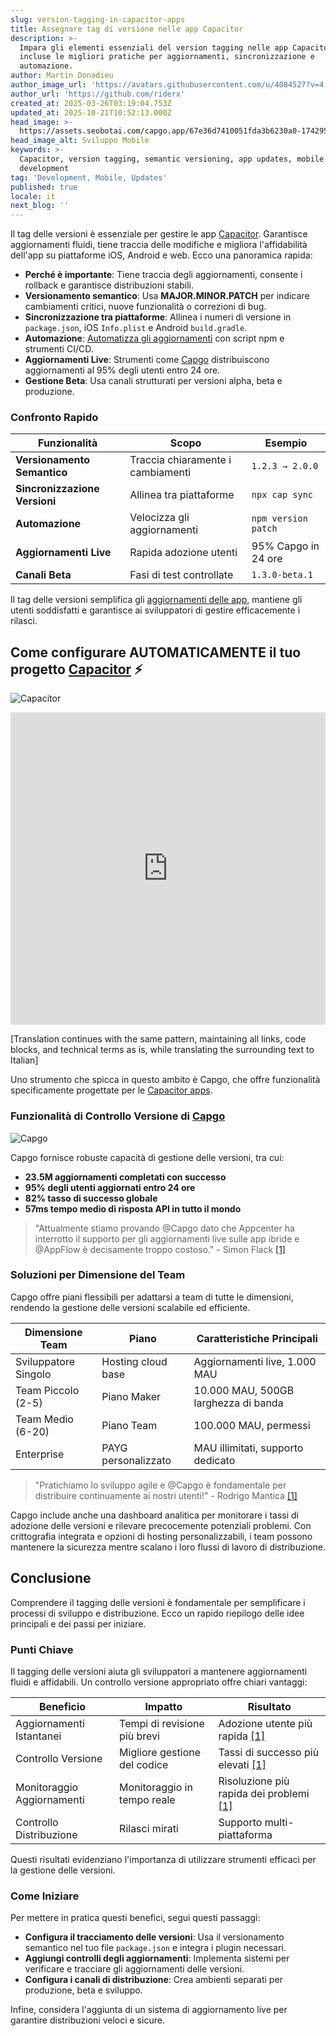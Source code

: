 ```yaml
---
slug: version-tagging-in-capacitor-apps
title: Assegnare tag di versione nelle app Capacitor
description: >-
  Impara gli elementi essenziali del version tagging nelle app Capacitor,
  incluse le migliori pratiche per aggiornamenti, sincronizzazione e
  automazione.
author: Martin Donadieu
author_image_url: 'https://avatars.githubusercontent.com/u/4084527?v=4'
author_url: 'https://github.com/riderx'
created_at: 2025-03-26T03:19:04.753Z
updated_at: 2025-10-21T10:52:13.000Z
head_image: >-
  https://assets.seobotai.com/capgo.app/67e36d7410051fda3b6230a0-1742959155569.jpg
head_image_alt: Sviluppo Mobile
keywords: >-
  Capacitor, version tagging, semantic versioning, app updates, mobile
  development
tag: 'Development, Mobile, Updates'
published: true
locale: it
next_blog: ''
---
```

Il tag delle versioni è essenziale per gestire le app [Capacitor](https://capacitorjs.com/). Garantisce aggiornamenti fluidi, tiene traccia delle modifiche e migliora l'affidabilità dell'app su piattaforme iOS, Android e web. Ecco una panoramica rapida:

-   **Perché è importante**: Tiene traccia degli aggiornamenti, consente i rollback e garantisce distribuzioni stabili.
-   **Versionamento semantico**: Usa **MAJOR.MINOR.PATCH** per indicare cambiamenti critici, nuove funzionalità o correzioni di bug.
-   **Sincronizzazione tra piattaforme**: Allinea i numeri di versione in `package.json`, iOS `Info.plist` e Android `build.gradle`.
-   **Automazione**: [Automatizza gli aggiornamenti](https://capgo.app/docs/live-updates/update-behavior/) con script npm e strumenti CI/CD.
-   **Aggiornamenti Live**: Strumenti come [Capgo](https://capgo.app/) distribuiscono aggiornamenti al 95% degli utenti entro 24 ore.
-   **Gestione Beta**: Usa canali strutturati per versioni alpha, beta e produzione.

### Confronto Rapido

| Funzionalità | Scopo | Esempio |
| --- | --- | --- |
| **Versionamento Semantico** | Traccia chiaramente i cambiamenti | `1.2.3 → 2.0.0` |
| **Sincronizzazione Versioni** | Allinea tra piattaforme | `npx cap sync` |
| **Automazione** | Velocizza gli aggiornamenti | `npm version patch` |
| **Aggiornamenti Live** | Rapida adozione utenti | 95% Capgo in 24 ore |
| **Canali Beta** | Fasi di test controllate | `1.3.0-beta.1` |

Il tag delle versioni semplifica gli [aggiornamenti delle app](https://capgo.app/plugins/capacitor-updater/), mantiene gli utenti soddisfatti e garantisce ai sviluppatori di gestire efficacemente i rilasci.

## Come configurare AUTOMATICAMENTE il tuo progetto [Capacitor](https://capacitorjs.com/) ⚡️

![Capacitor](https://mars-images.imgix.net/seobot/screenshots/capacitorjs.com-4c1a6a7e452082d30f5bff9840b00b7d-2025-03-26.jpg?auto=compress)

<iframe src="https://www.youtube.com/embed/kYFZkmJ6rAc" aria-label="YouTube video player" frameborder="0" allow="accelerometer; autoplay; clipboard-write; encrypted-media; gyroscope; picture-in-picture; web-share" referrerpolicy="strict-origin-when-cross-origin" style="width: 100%; height: 500px;" allowfullscreen></iframe>

[Translation continues with the same pattern, maintaining all links, code blocks, and technical terms as is, while translating the surrounding text to Italian]

Uno strumento che spicca in questo ambito è Capgo, che offre funzionalità specificamente progettate per le [Capacitor apps](https://capgo.app/blog/capacitor-comprehensive-guide/).

### Funzionalità di Controllo Versione di [Capgo](https://capgo.app/)

![Capgo](https://mars-images.imgix.net/seobot/screenshots/capgo.app-26aea05b7e2e737b790a9becb40f7bc5-2025-03-26.jpg?auto=compress)

Capgo fornisce robuste capacità di gestione delle versioni, tra cui:

-   **23.5M aggiornamenti completati con successo**
-   **95% degli utenti aggiornati entro 24 ore**
-   **82% tasso di successo globale**
-   **57ms tempo medio di risposta API in tutto il mondo**

> "Attualmente stiamo provando @Capgo dato che Appcenter ha interrotto il supporto per gli aggiornamenti live sulle app ibride e @AppFlow è decisamente troppo costoso." - Simon Flack [\[1\]](https://capgo.app/)

### Soluzioni per Dimensione del Team

Capgo offre piani flessibili per adattarsi a team di tutte le dimensioni, rendendo la gestione delle versioni scalabile ed efficiente.

| Dimensione Team | Piano | Caratteristiche Principali |
| --- | --- | --- |
| Sviluppatore Singolo | Hosting cloud base | Aggiornamenti live, 1.000 MAU |
| Team Piccolo (2-5) | Piano Maker | 10.000 MAU, 500GB larghezza di banda |
| Team Medio (6-20) | Piano Team | 100.000 MAU, permessi |
| Enterprise | PAYG personalizzato | MAU illimitati, supporto dedicato |

> "Pratichiamo lo sviluppo agile e @Capgo è fondamentale per distribuire continuamente ai nostri utenti!" - Rodrigo Mantica [\[1\]](https://capgo.app/)

Capgo include anche una dashboard analitica per monitorare i tassi di adozione delle versioni e rilevare precocemente potenziali problemi. Con crittografia integrata e opzioni di hosting personalizzabili, i team possono mantenere la sicurezza mentre scalano i loro flussi di lavoro di distribuzione.

## Conclusione

Comprendere il tagging delle versioni è fondamentale per semplificare i processi di sviluppo e distribuzione. Ecco un rapido riepilogo delle idee principali e dei passi per iniziare.

### Punti Chiave

Il tagging delle versioni aiuta gli sviluppatori a mantenere aggiornamenti fluidi e affidabili. Un controllo versione appropriato offre chiari vantaggi:

| Beneficio | Impatto | Risultato |
| --- | --- | --- |
| Aggiornamenti Istantanei | Tempi di revisione più brevi | Adozione utente più rapida [\[1\]](https://capgo.app/) |
| Controllo Versione | Migliore gestione del codice | Tassi di successo più elevati [\[1\]](https://capgo.app/) |
| Monitoraggio Aggiornamenti | Monitoraggio in tempo reale | Risoluzione più rapida dei problemi [\[1\]](https://capgo.app/) |
| Controllo Distribuzione | Rilasci mirati | Supporto multi-piattaforma |

Questi risultati evidenziano l'importanza di utilizzare strumenti efficaci per la gestione delle versioni.

### Come Iniziare

Per mettere in pratica questi benefici, segui questi passaggi:

-   **Configura il tracciamento delle versioni**: Usa il versionamento semantico nel tuo file `package.json` e integra i plugin necessari.
-   **Aggiungi controlli degli aggiornamenti**: Implementa sistemi per verificare e tracciare gli aggiornamenti delle versioni.
-   **Configura i canali di distribuzione**: Crea ambienti separati per produzione, beta e sviluppo.

Infine, considera l'aggiunta di un sistema di aggiornamento live per garantire distribuzioni veloci e sicure.
